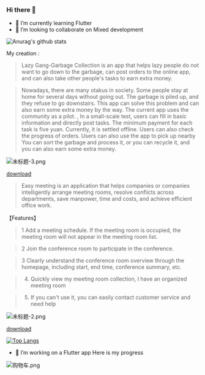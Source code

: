 ### Hi there 👋


- 🌱 I’m currently learning Flutter
- 👯 I’m looking to collaborate on Mixed development


![Anurag's github stats](https://github-readme-stats.vercel.app/api?username=shabake&hide=issues&show_icons=true)

My creation :


> Lazy Gang-Garbage Collection is an app that helps lazy people do not want to go down to the garbage, can post orders to the online app, and can also take other people's tasks to earn extra money.

> Nowadays, there are many otakus in society. Some people stay at home for several days without going out. The garbage is piled up, and they refuse to go downstairs. This app can solve this problem and can also earn some extra money by the way. The current app uses the community as a pilot. , In a small-scale test, users can fill in basic information and directly post tasks. The minimum payment for each task is five yuan. Currently, it is settled offline. Users can also check the progress of orders. Users can also use the app to pick up nearby You can sort the garbage and process it, or you can recycle it, and you can also earn some extra money.

![未标题-3.png](https://upload-images.jianshu.io/upload_images/668798-34d5b49a2497942e.png?imageMogr2/auto-orient/strip%7CimageView2/2/w/1240)


[download](https://apps.apple.com/cn/app/懒人帮-垃圾回收/id1470221572)

> Easy meeting is an application that helps companies or companies intelligently arrange meeting rooms, resolve conflicts across departments, save manpower, time and costs, and achieve efficient office work. 


【Features】

> 1 Add a meeting schedule. If the meeting room is occupied, the meeting room will not appear in the meeting room list.  

> 2 Join the conference room to participate in the conference. 

> 3 Clearly understand the conference room overview through the homepage, including start, end time, conference summary, etc. 
 
> 4. Quickly view my meeting room collection, I have an organized meeting room

> 5. If you can't use it, you can easily contact customer service and need help

![未标题-2.png](https://upload-images.jianshu.io/upload_images/1419035-a1c93f7e36e90b60.png?imageMogr2/auto-orient/strip%7CimageView2/2/w/1000)

[download](https://apps.apple.com/cn/app/id1479323067)

[![Top Langs](https://github-readme-stats.vercel.app/api/top-langs/?username=shabake&layout=compact)](https://github.com/anuraghazra/github-readme-stats)
- 🌱 I’m working on a Flutter app Here is my progress

![购物车.png](https://upload-images.jianshu.io/upload_images/1419035-64c74e51374fa3fd.png?imageMogr2/auto-orient/strip%7CimageView2/2/w/1240)
